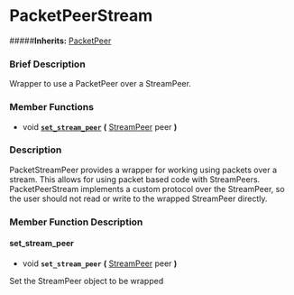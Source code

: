 #  PacketPeerStream  
#####**Inherits:** [PacketPeer](class_packetpeer)

###  Brief Description  
Wrapper to use a PacketPeer over a StreamPeer.

###  Member Functions 
  * void  **[`set_stream_peer`](#set_stream_peer)**  **(** [StreamPeer](class_streampeer) peer  **)**

###  Description  
PacketStreamPeer provides a wrapper for working using packets over a stream. This allows for using packet based code with StreamPeers. PacketPeerStream implements a custom protocol over the StreamPeer, so the user should not read or write to the wrapped StreamPeer directly.

###  Member Function Description  

#### <a name="set_stream_peer">set_stream_peer</a>
  * void  **`set_stream_peer`**  **(** [StreamPeer](class_streampeer) peer  **)**

Set the StreamPeer object to be wrapped
